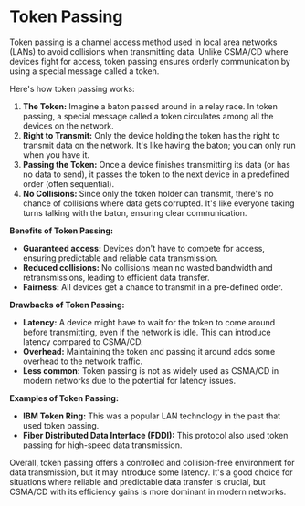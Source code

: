 # Token Passing
Token passing is a channel access method used in local area networks (LANs) to avoid collisions when transmitting data. Unlike CSMA/CD where devices fight for access, token passing ensures orderly communication by using a special message called a token.

Here's how token passing works:

1. **The Token:** Imagine a baton passed around in a relay race. In token passing, a special message called a token circulates among all the devices on the network.
2. **Right to Transmit:** Only the device holding the token has the right to transmit data on the network. It's like having the baton; you can only run when you have it.
3. **Passing the Token:** Once a device finishes transmitting its data (or has no data to send), it passes the token to the next device in a predefined order (often sequential).
4. **No Collisions:** Since only the token holder can transmit, there's no chance of collisions where data gets corrupted. It's like everyone taking turns talking with the baton, ensuring clear communication.

**Benefits of Token Passing:**

- **Guaranteed access:** Devices don't have to compete for access, ensuring predictable and reliable data transmission.
- **Reduced collisions:** No collisions mean no wasted bandwidth and retransmissions, leading to efficient data transfer.
- **Fairness:** All devices get a chance to transmit in a pre-defined order.

**Drawbacks of Token Passing:**

- **Latency:** A device might have to wait for the token to come around before transmitting, even if the network is idle. This can introduce latency compared to CSMA/CD.
- **Overhead:** Maintaining the token and passing it around adds some overhead to the network traffic.
- **Less common:** Token passing is not as widely used as CSMA/CD in modern networks due to the potential for latency issues.

**Examples of Token Passing:**

- **IBM Token Ring:** This was a popular LAN technology in the past that used token passing.
- **Fiber Distributed Data Interface (FDDI):** This protocol also used token passing for high-speed data transmission.

Overall, token passing offers a controlled and collision-free environment for data transmission, but it may introduce some latency. It's a good choice for situations where reliable and predictable data transfer is crucial, but CSMA/CD with its efficiency gains is more dominant in modern networks.